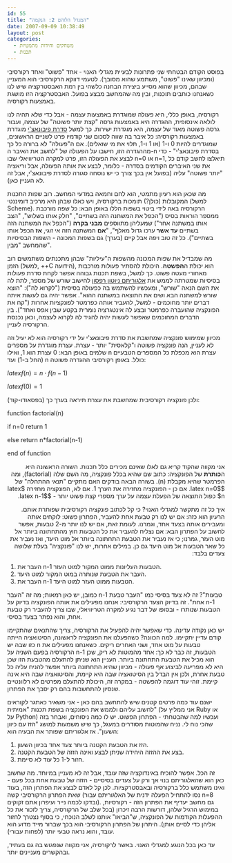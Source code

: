 ```yaml
---
id: 55
title: "המגדל הלוהט 2: הנקמה"
date: 2007-09-09 10:38:49
layout: post
categories: 
  - משחקים וחידות מתמטיות
  - תכנות
---
```

בפוסט הקודם הבטחתי שני פתרונות לבעיית מגדלי האנוי - אחד "פשוט" ואחד רקורסיבי (ומכיוון שאינו "פשוט", משתמע שהוא מסובך). לטעמי דווקא הרקורסיבי הוא המעניין שבהם, מכיוון שהוא מסייע ביצירת הבחנה כלשהי בין רמת האבסטרקציה שיש לנו כשאנחנו כותבים תוכנות, ובין מה שהמחשב מבצע בפועל. האבסטרקציה הזו מושגת באמצעות רקורסיה.

רקורסיה, באופן כללי, היא פעולה שמוגדרת באמצעות עצמה - אבל כדי שלא תהיה לנו לולאה אינסופית, ההגדרה היא באמצעות גרסה "קצת יותר פשוטה" של עצמה, ועבור גרסה פשוטה מאוד של עצמה, היא מוגדרת ישירות. כך למשל <a href="http://he.wikipedia.org/wiki/%D7%A1%D7%93%D7%A8%D7%AA_%D7%A4%D7%99%D7%91%D7%95%D7%A0%D7%90%D7%A6'%D7%99">סדרת פיבונאצ'י</a> מוגדרת באמצעות רקורסיה: כל איבר בה שווה לסכום שני קודמיו פרט לשניים הראשונים, שמוגדרים להיות 0 ו-1 (או 1 ו-1, תלוי את מי שואלים). אם ה"פעולה" לא ברורה כל כך מההגדרה הזו, חישבו על הפעולה של "לחשב את האיבר ה-n בסדרת פיבונאצ'י" - כדי לבצע את הפעולה הזו, פרט למקרה הטריוויאלי שבו n=0 או n=1, תיאלצו לחשב קודם כל את שני האיברים הקודמים בסדרה - כלומר, לבצע את אותה הפעולה, אבל וריאציה "יותר פשוטה" עליה (בפועל אין בכך צורך כי יש נוסחה סגורה לסדרת פיבונאצ'י, אבל זה לא העניין כאן).

מה שכאן הוא רעיון מתמטי, הוא לחם וחמאה במדעי המחשב. רוב שפות התכנות המקובלות (כולן?) תומכות ברקורסיה, ויש כאלו שבהן היא מרכיב דומיננטי (למשל Scheme). הרקורסיה באה לידי ביטוי בשפות הללו באופן הבא: כל שפה מורכבת ממספר הוראות בסיס ("הכפל את המשתנה הזה בשתיים", "חלק אותו בשלוש", "הצב אותו במשתנה אחר") שמעליהן מתווספים <strong>מבני בקרה</strong> ("הכפל את המשתנה הזה בשתיים  <strong>עד אשר</strong> ערכו גדול מאלף", "<strong>אם</strong> המשתנה הזה אי זוגי, <strong>אז</strong> הכפל אותו בשתיים"). כל זה טוב ויפה אבל קיים (בערך) גם בשפות המכונה - השפות הבסיסיות שהמחשב "מבין".

מה שמבדיל את שפות המכונה מהשפות ה"עיליות" שבהן מתכנתים משתמשים רוב הזמן (למשל, ++C הידועה), הוא יכולת ה<strong>הפשטה</strong>. היכולת להסתיר פעולות מורכבות מאחורי מעטה פשוט. כך למשל, בשפת תכנות גבוהה אפשר לקחת סדרת פעולות בסיסיות שמטרתה לממש את <a href="http://he.wikipedia.org/wiki/%D7%A9%D7%99%D7%98%D7%AA_%D7%A0%D7%99%D7%95%D7%98%D7%95%D7%9F_%D7%A8%D7%A4%D7%A1%D7%95%D7%9F">אלגוריתם ניוטון רפסון</a> לחישוב שורש של מספר, לתת לה את השם הנאה "שורש", ומעכשיו להשתמש בה כפעולה בסיסית ("לקרוא לה"): "הוצא שורש למשתנה הבא ושים את התוצאה במשתנה ההוא". אפשר יהיה גם לעשות איתה דברים יותר מחוכמים - למשל, להעביר אותה כפרמטר לפונקציות אחרות ("קח את הפונקציה שהועברה כפרמטר ובצע לה אינטגרציה נומרית בקטע שבין אפס ואחד"). בין הדברים המחוכמים שאפשר לעשות יהיה להגיד לה לקרוא לעצמה, וכאן נכנסת הרקורסיה לעניין.

מכיוון שמימוש פונקציה שמחשבת את סדרת פיבונאצ'י על ידי רקורסיה הוא לא יעיל וזה לא לעניין, הנה פונקציה פשוטה ו"קלאסית" יותר - עצרת. עצרת מוגדרת על מספרים שלמים באופן הבא: 0 עצרת הוא 1, ואילו n עצרת הוא מכפלת כל המספרים הטבעיים (החל ב-1) ועד n כולל. באופן רקורסיבי ההגדרה פשוטה:

$latex f(n)=n\cdot f(n-1)$

$latex f(0)=1$

ולכן פונקציה רקורסיבית שמחשבת את עצרת תיראה בערך כך (בפסאודו-קוד):
<p dir="ltr">function factorial(n)</p>
<p dir="ltr">if n=0 return 1</p>
<p dir="ltr">else return n*factorial(n-1)</p>
<p dir="ltr">end of function</p>
<p dir="rtl"> אני מקווה שהקוד קריא גם לאלו שאינם מכירים כלל תכנות. השורה הראשונה היא ה<strong>כותרת</strong> של הפונקציה: כתוב שם שהיא בכלל פונקציה, מה השם שלה (factorial), ומה הפרמטר שהיא מקבלת (n). בשורה הבאה בודקים האם מתקיים "תנאי ההתחלה" של $latex n=0$. אם כן - הפונקציה מחזירה את הערך 1. אם לא, הפונקציה מחזירה $latex n$ כפול התוצאה של הפעלת עצמה על ערך מספרי קצת פשוט יותר - $latex n-1$.</p>
<p dir="rtl">איך כל זה מתקשר למגדלי האנוי? כי קל לכתוב פונקציה רקורסיבית שפותרת אותם. הרעיון הוא כזה: אם יש לנו רק טבעת אחת להעביר, הפתרון פשוט: לוקחים אותה ומעבירים אותה בצעד אחד, וגמרנו. לעומת זאת, אם יש לנו יותר מ-2 טבעות, אפשר לחשוב על הפתרון הבא: אם נצליח להעביר את כל הטבעות חוץ מהתחתונה ביותר אל מוט העזר, גמרנו; כי אז נעביר את הטבעת התחתונה ביותר אל מוט היעד, ואז נעביר את כל שאר הטבעות אל מוט היעד גם כן. במילים אחרות, יש לנו "פונקציה" בעלת שלושה צעדים בלבד:</p>

<ol>
	<li>העבר את n-1 הטבעות העליונות ממוט המקור למוט העזר.</li>
	<li>העבר את הטבעת שנותרה במוט המקור למוט היעד.</li>
	<li>העבר את n-1 הטבעות ממוט העזר למוט היעד.</li>
</ol>
כמובן, יש כאן רמאות; מה זה "העבר n-1 טבעות"? זה לא צעד בסיסי כמו "העבר טבעת אחת". זה בדיוק הצעד הרקורסיבי: אנחנו מפעילים את אותה הפונקציה בדיוק על n-1 הטבעות שנותרו - ובסופו של דבר נגיע למקרה הטריוויאלי, שבו צריך להעביר רק טבעת אחת, והוא נפתר בצעד בסיסי.

יש כאן נקודה עדינה. כדי שאפשר יהיה להפעיל את הרקורסיה, צריך שהתנאים שהתקיימו קודם עדיין יתקיימו. למה הכוונה? כשהפעלנו את הפונקציה לראשונה, הסיטואציה הייתה כזו שבה יש n טבעות על מוט אחד, ושני האחרים ריקים. כשאנחנו מפעילים את הרקורסיה בפעם השניה על n-1 הטבעות, זה כבר לא כך: אחד מהמוטות לא ריק, שכן הוא מכיל את הטבעת התחתונה ביותר. העניין הוא שניתן להתעלם מהטבעת הזו שכן היא לא מפריעה לביצוע אף פעולה - מכיוון שהיא התחתונה ביותר אפשר להניח עליה כל טבעת אחרת, ולכן אין הבדל בין הסיטואציה שבה היא קיימת, והסיטואציה שבה היא אינה קיימת. זוהי עוד דוגמה להפשטה - במקרה זה, היכולת להתעלם מפרטים לא רלוונטיים שנסיון להתחשבות בהם רק יסבך את הפתרון.

ישנם עוד כמה פרטים קטנים שיש להתחשב בהם כאן - אני משאיר כאתגר לקוראים לחשוב עליהם ולממש את הפונקציה בשפת תכנות "אמיתית" (אני ממליץ על Ruby או על Python)
ועכשיו למה שהבטחתי - הפתרון הפשוט. יש לו כמה ניסוחים, ואבחר בזה שהכי נוח לי. נניח שהמוטות מסודרים במעגל, כך שיש משמעות למושג "הזז עם כיוון השעון". אז אלגוריתם שפותר את הבעיה הוא:
<ol>
	<li>הזז את הטבעת הקטנה ביותר צעד אחד בכיוון השעון.</li>
	<li>בצע את ההזזה היחידה שניתן לבצע ואינה הזזה של הטבעת הקטנה.</li>
	<li>חזור ל-1 כל עוד לא סיימת.</li>
</ol>
זה הכל. אפשר להוכיח באינדוקציה שזה עובד, אבל זה לא מעניין במיוחד. מה שחשוב כאן הוא שהאלגוריתם בנוי אך ורק על צעדים בסיסיים - הזזה של טבעת אחת בכל פעם - ואינו משתמש כלל ברקורסיה ובאבסטרקציות. לכן קל לאדם לבצע את הפתרון הזה, בעוד שאת הפתרון הרקורסיבי קשה (נסו להתחיל הפעלה ידנית של האלגוריתם עבור n=8 ובדקו לכמה נייר ועיפרון אתם זקוקים). גם מחשב יעדיף את הפתרון הזה - רקורסיות, במימוש הרגיל שלהן, דורשות הרבה זיכרון (בכל שלב של הרקורסיה, צריך לזכור את כל ההפעלות הקודמות של הפונקציה, ש"הביאו" אותנו לשלב הנוכחי, כי בסוף נצטרך לחזור אליהן כדי לסיים אותן). היתרון של הפתרון הרקורסיבי הוא בכך שברור מייד מדוע הוא עובד, והוא נראה טבעי יותר (לפחות עבורי).

עד כאן בכל הנוגע למגדלי האנוי. באשר לרקורסיה, אני מקווה שנפגוש בה גם בעתיד, ובהקשרים מעניינים יותר.
